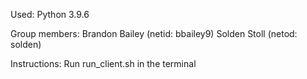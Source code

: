 Used: Python 3.9.6

Group members:
Brandon Bailey (netid: bbailey9)
Solden Stoll (netod: solden)

Instructions:
Run run_client.sh <host> <port> in the terminal
